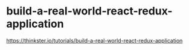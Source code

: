 # build-a-real-world-react-redux-application
https://thinkster.io/tutorials/build-a-real-world-react-redux-application
